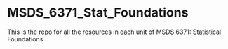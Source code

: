 # MSDS_6371_Stat_Foundations
This is the repo for all the resources in each unit of MSDS 6371: Statistical Foundations
